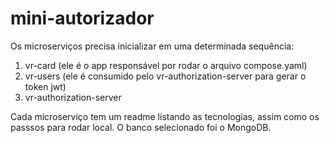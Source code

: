 
# mini-autorizador

Os microserviços precisa inicializar em uma determinada sequência: 

1. vr-card (ele é o app responsável por rodar o arquivo compose.yaml) 
2. vr-users (ele é consumido pelo vr-authorization-server para gerar o token jwt)
3. vr-authorization-server

Cada microserviço tem um readme listando as tecnologias, assim como os passsos para rodar local. O banco selecionado foi o MongoDB.
